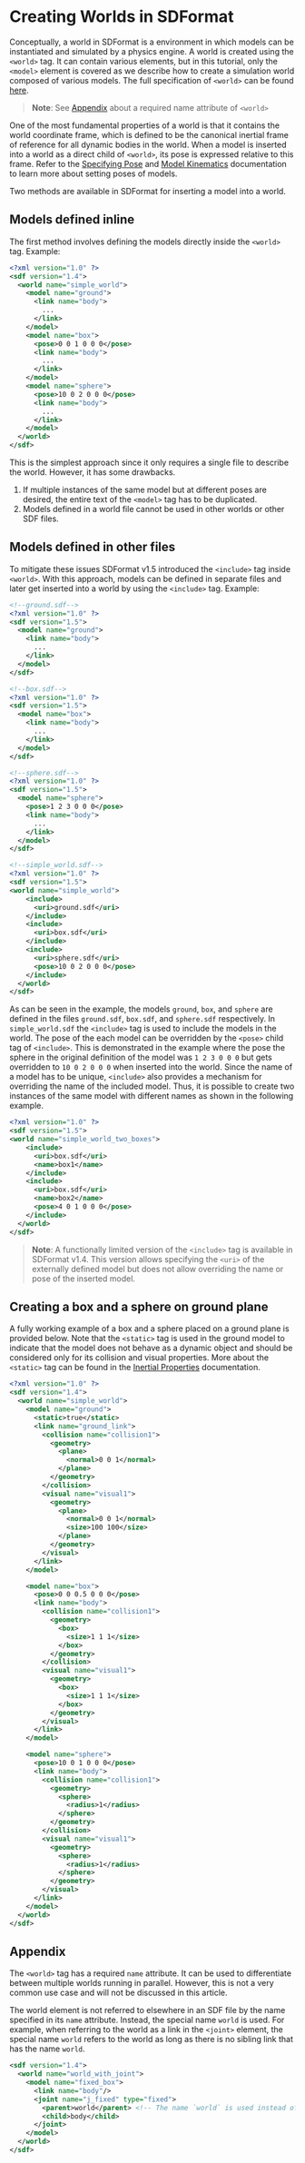 # Creating Worlds in SDFormat

Conceptually, a world in SDFormat is a environment in which models can be
instantiated and simulated by a physics engine. A world is created using the
`<world>` tag. It can contain various elements, but in this tutorial, only the
`<model>` element is covered as we describe how to create a simulation world
composed of various models. The full specification of `<world>` can be found
[here](http://sdformat.org/spec?ver=1.4&elem=world).

> **Note**: See [Appendix](#appendix) about a required name attribute of `<world>`

One of the most fundamental properties of a world is that it contains the world
coordinate frame, which is defined to be the canonical inertial frame of
reference for all dynamic bodies in the world. When a model is inserted into
a world as a direct child of `<world>`, its pose is expressed relative to this
frame. Refer to the [Specifying Pose](/tutorials?tut=specify_pose) and [Model
Kinematics](/tutorials?tut=spec_model_kinematics) documentation to learn more
about setting poses of models.

Two methods are available in SDFormat for inserting a model into a world.

## Models defined inline

The first method involves defining the models directly inside the `<world>`
tag. Example:

```xml
<?xml version="1.0" ?>
<sdf version="1.4">
  <world name="simple_world">
    <model name="ground">
      <link name="body">
        ...
      </link>
    </model>
    <model name="box">
      <pose>0 0 1 0 0 0</pose>
      <link name="body">
        ...
      </link>
    </model>
    <model name="sphere">
      <pose>10 0 2 0 0 0</pose>
      <link name="body">
        ...
      </link>
    </model>
  </world>
</sdf>
```
This is the simplest approach since it only requires a single file to describe
the world. However, it has some drawbacks.

1. If multiple instances of the same model but at different poses are desired,
   the entire text of the `<model>` tag has to be duplicated.
1. Models defined in a world file cannot be used in other worlds or other SDF
   files.

## Models defined in other files

To mitigate these issues SDFormat v1.5 introduced the `<include>` tag inside
`<world>`. With this approach, models can be defined in separate files and
later get inserted into a world by using the `<include>` tag. Example:

```xml
<!--ground.sdf-->
<?xml version="1.0" ?>
<sdf version="1.5">
  <model name="ground">
    <link name="body">
      ...
    </link>
  </model>
</sdf>
```

```xml
<!--box.sdf-->
<?xml version="1.0" ?>
<sdf version="1.5">
  <model name="box">
    <link name="body">
      ...
    </link>
  </model>
</sdf>
```

```xml
<!--sphere.sdf-->
<?xml version="1.0" ?>
<sdf version="1.5">
  <model name="sphere">
    <pose>1 2 3 0 0 0</pose>
    <link name="body">
      ...
    </link>
  </model>
</sdf>
```

```xml
<!--simple_world.sdf-->
<?xml version="1.0" ?>
<sdf version="1.5">
<world name="simple_world">
    <include>
      <uri>ground.sdf</uri>      
    </include>
    <include>
      <uri>box.sdf</uri>      
    </include>
    <include>
      <uri>sphere.sdf</uri>      
      <pose>10 0 2 0 0 0</pose>
    </include>
  </world>
</sdf>
```

As can be seen in the example, the models `ground`, `box`, and `sphere` are
defined in the files `ground.sdf`, `box.sdf`, and `sphere.sdf` respectively. In
`simple_world.sdf` the `<include>` tag is used to include the models in the
world. The pose of the each model can be overridden by the `<pose>` child tag
of `<include>`. This is demonstrated in the example where the pose the sphere
in the original definition of the model was `1 2 3 0 0 0` but gets overridden
to `10 0 2 0 0 0` when inserted into the world. Since the name of a model has
to be unique, `<include>` also provides a mechanism for overriding the name of
the included model. Thus, it is possible to create two instances of the same
model with different names as shown in the following example.

```xml
<?xml version="1.0" ?>
<sdf version="1.5">
<world name="simple_world_two_boxes">
    <include>
      <uri>box.sdf</uri>      
      <name>box1</name>
    </include>
    <include>
      <uri>box.sdf</uri>      
      <name>box2</name>
      <pose>4 0 1 0 0 0</pose>
    </include>
  </world>
</sdf>
```

> **Note**: A functionally limited version of the `<include>` tag is available
> in SDFormat v1.4. This version allows specifying the `<uri>` of the
> externally defined model but does not allow overriding the name or pose of
> the inserted model.

## Creating a box and a sphere on ground plane

A fully working example of a box and a sphere placed on a ground plane is
provided below. Note that the `<static>` tag is used in the ground model to
indicate that the model does not behave as a dynamic object and should be
considered only for its collision and visual properties. More about the
`<static>` tag can be found in the [Inertial
Properties](/tutorials?tut=spec_inertial) documentation.

```xml
<?xml version="1.0" ?>
<sdf version="1.4">
  <world name="simple_world">
    <model name="ground">
      <static>true</static>
      <link name="ground_link">
        <collision name="collision1">
          <geometry>
            <plane>
              <normal>0 0 1</normal>
            </plane>
          </geometry>
        </collision>
        <visual name="visual1">
          <geometry>
            <plane>
              <normal>0 0 1</normal>
              <size>100 100</size>
            </plane>
          </geometry>
        </visual>
      </link>
    </model>

    <model name="box">
      <pose>0 0 0.5 0 0 0</pose>
      <link name="body">
        <collision name="collision1">
          <geometry>
            <box>
              <size>1 1 1</size>
            </box>
          </geometry>
        </collision>
        <visual name="visual1">
          <geometry>
            <box>
              <size>1 1 1</size>
            </box>
          </geometry>
        </visual>
      </link>
    </model>

    <model name="sphere">
      <pose>10 0 1 0 0 0</pose>
      <link name="body">
        <collision name="collision1">
          <geometry>
            <sphere>
              <radius>1</radius>
            </sphere>
          </geometry>
        </collision>
        <visual name="visual1">
          <geometry>
            <sphere>
              <radius>1</radius>
            </sphere>
          </geometry>
        </visual>
      </link>
    </model>
  </world>
</sdf>
```

## <a id="appendix">Appendix</a>

The `<world>` tag has a required `name` attribute. It can be used to
differentiate between multiple worlds running in parallel. However, this is not
a very common use case and will not be discussed in this article.

The world element is not referred to elsewhere in an SDF file by the name
specified in its `name` attribute. Instead, the special name `world` is used.
For example, when referring to the world as a link in the `<joint>` element,
the special name `world` refers to the world as long as there is no sibling link
that has the name `world`.

```xml
<sdf version="1.4">
  <world name="world_with_joint">
    <model name="fixed_box">
      <link name="body"/>
      <joint name="j_fixed" type="fixed">
        <parent>world</parent> <!-- The name `world` is used instead of world_with_joint -->
        <child>body</child>
      </joint>
    </model>
  </world>
</sdf>
```

